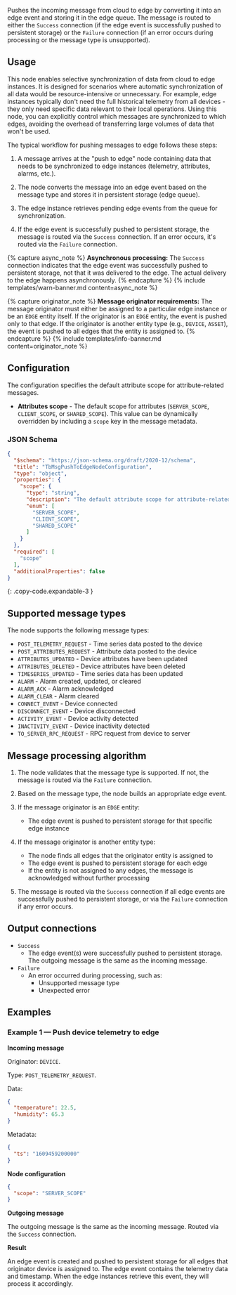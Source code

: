 Pushes the incoming message from cloud to edge by converting it into an edge event and storing it in the edge queue. The message is routed to either the `Success` connection (if
the edge event is successfully pushed to persistent storage) or the `Failure` connection (if an error occurs during processing or the message type is unsupported).

## Usage

This node enables selective synchronization of data from cloud to edge instances. It is designed for scenarios where automatic synchronization of all data would be
resource-intensive or unnecessary. For example, edge instances typically don't need the full historical telemetry from all devices - they only need specific data relevant to their
local operations. Using this node, you can explicitly control which messages are synchronized to which edges, avoiding the overhead of transferring large volumes of data that won't
be used.

The typical workflow for pushing messages to edge follows these steps:

1. A message arrives at the "push to edge" node containing data that needs to be synchronized to edge instances (telemetry, attributes, alarms, etc.).

2. The node converts the message into an edge event based on the message type and stores it in persistent storage (edge queue).

3. The edge instance retrieves pending edge events from the queue for synchronization.

4. If the edge event is successfully pushed to persistent storage, the message is routed via the `Success` connection. If an error occurs, it's routed via the `Failure` connection.

{% capture async_note %}
**Asynchronous processing:** The `Success` connection indicates that the edge event was successfully pushed to persistent storage, not that it was delivered to the edge. The actual
delivery to the edge happens asynchronously.
{% endcapture %}
{% include templates/warn-banner.md content=async_note %}

{% capture originator_note %}
**Message originator requirements:** The message originator must either be assigned to a particular edge instance or be an `EDGE` entity itself. If the originator is an `EDGE`
entity, the event is pushed only to that edge. If the originator is another entity type (e.g., `DEVICE`, `ASSET`), the event is pushed to all edges that the entity is assigned to.
{% endcapture %}
{% include templates/info-banner.md content=originator_note %}

## Configuration

The configuration specifies the default attribute scope for attribute-related messages.

- **Attributes scope** - The default scope for attributes (`SERVER_SCOPE`, `CLIENT_SCOPE`, or `SHARED_SCOPE`). This value can be dynamically overridden by including a `scope` key
  in the message metadata.

### JSON Schema

```json
{
  "$schema": "https://json-schema.org/draft/2020-12/schema",
  "title": "TbMsgPushToEdgeNodeConfiguration",
  "type": "object",
  "properties": {
    "scope": {
      "type": "string",
      "description": "The default attribute scope for attribute-related messages.",
      "enum": [
        "SERVER_SCOPE",
        "CLIENT_SCOPE",
        "SHARED_SCOPE"
      ]
    }
  },
  "required": [
    "scope"
  ],
  "additionalProperties": false
}
```
{: .copy-code.expandable-3 }

## Supported message types

The node supports the following message types:

- `POST_TELEMETRY_REQUEST` - Time series data posted to the device
- `POST_ATTRIBUTES_REQUEST` - Attribute data posted to the device
- `ATTRIBUTES_UPDATED` - Device attributes have been updated
- `ATTRIBUTES_DELETED` - Device attributes have been deleted
- `TIMESERIES_UPDATED` - Time series data has been updated
- `ALARM` - Alarm created, updated, or cleared
- `ALARM_ACK` - Alarm acknowledged
- `ALARM_CLEAR` - Alarm cleared
- `CONNECT_EVENT` - Device connected
- `DISCONNECT_EVENT` - Device disconnected
- `ACTIVITY_EVENT` - Device activity detected
- `INACTIVITY_EVENT` - Device inactivity detected
- `TO_SERVER_RPC_REQUEST` - RPC request from device to server

## Message processing algorithm

1. The node validates that the message type is supported. If not, the message is routed via the `Failure` connection.

2. Based on the message type, the node builds an appropriate edge event.

3. If the message originator is an `EDGE` entity:
    - The edge event is pushed to persistent storage for that specific edge instance

4. If the message originator is another entity type:
    - The node finds all edges that the originator entity is assigned to
    - The edge event is pushed to persistent storage for each edge
    - If the entity is not assigned to any edges, the message is acknowledged without further processing

5. The message is routed via the `Success` connection if all edge events are successfully pushed to persistent storage, or via the `Failure` connection if any error occurs.

## Output connections

- `Success`
    - The edge event(s) were successfully pushed to persistent storage. The outgoing message is the same as the incoming message.
- `Failure`
    - An error occurred during processing, such as:
        - Unsupported message type
        - Unexpected error

## Examples

### Example 1 — Push device telemetry to edge

**Incoming message**

Originator: `DEVICE`.

Type: `POST_TELEMETRY_REQUEST`.

Data:

```json
{
  "temperature": 22.5,
  "humidity": 65.3
}
```

Metadata:

```json
{
  "ts": "1609459200000"
}
```

**Node configuration**

```json
{
  "scope": "SERVER_SCOPE"
}
```

**Outgoing message**

The outgoing message is the same as the incoming message. Routed via the `Success` connection.

**Result**

An edge event is created and pushed to persistent storage for all edges that originator device is assigned to. The edge event contains the telemetry data and timestamp.
When the edge instances retrieve this event, they will process it accordingly.
